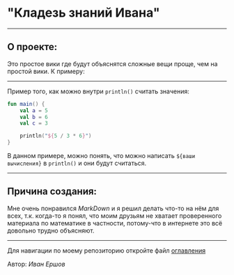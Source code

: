 # "Кладезь знаний Ивана"

---

## О проекте:

Это простое вики где будут объяснятся сложные вещи проще, чем на простой вики.
К примеру:

---

Пример того, как можно внутри `println()` считать значения:

``` kotlin
fun main() {
	val a = 5
	val b = 6
	val c = 3

	println("${5 / 3 * 6}")
}
```

В данном примере, можно понять, что можно написать `${ваши вычисления}` в `println()` и они будут считаться.

---

## Причина создания:

Мне очень понравился *MarkDown* и я решил делать что-то на нём для всех, т.к.  когда-то я понял, что моим друзьям не хватает проверенного материала по математике в частности, потому-что в интернете это всё довольно трудно объясняют.

---

Для навигации по моему репозиторию откройте файл [оглавления](оглавление.md)

Автор: *Иван Ершов*


